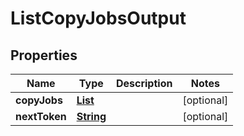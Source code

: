 

# ListCopyJobsOutput


## Properties

| Name | Type | Description | Notes |
|------------ | ------------- | ------------- | -------------|
|**copyJobs** | [**List**](List.md) |  |  [optional] |
|**nextToken** | [**String**](String.md) |  |  [optional] |



